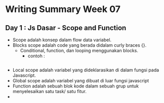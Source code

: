 # Writing Summary Week 07
## Day 1 : Js Dasar - Scope and Function
- Scope adalah konsep dalam flow data variabel.
- Blocks scope adalah code yang berada didalam curly braces {}.
  - Conditional, function, dan  looping menggunakan blocks.
    - contoh :
    ```
    
- Local scope adalah variabel yang dideklarasikan di dalam fungsi pada Javascript.
- Global scope adalah variabel yang dibuat di luar fungsi javascript
- Function adalah sebuah blok kode dalam sebuah grup untuk menyelesaikan satu task/ satu fitur.
- 
